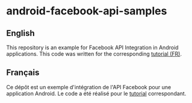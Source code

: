 # android-facebook-api-samples

## English
This repository is an example for Facebook API Integration in Android applications.
This code was written for the corresponding [tutorial (FR)](https://etienne-boespflug.fr/java/187-integrer-les-api-facebook-sur-android-1-2/).

## Français
Ce dépôt est un exemple d'intégration de l'API Facebook pour une application Android.
Le code a été réalisé pour le [tutorial](https://etienne-boespflug.fr/java/187-integrer-les-api-facebook-sur-android-1-2/) correspondant.

